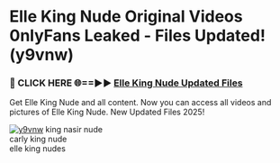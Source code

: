 # Elle King Nude Original Videos 0nlyFans Leaked - Files Updated! (y9vnw)

<h3>🔴 CLICK HERE 🌐==►► <a href="https://tinyurl.com/4mcuefdz" rel="nofollow">Elle King Nude Updated Files</a></h3>

Get Elle King Nude and all content. Now you can access all videos and pictures of Elle King Nude. New Updated Files 2025!

[![y9vnw](https://i.imgur.com/StAQSOY.gif)](https://tinyurl.com/4mcuefdz)
king nasir nude<br>
carly king nude<br>
elle king nudes